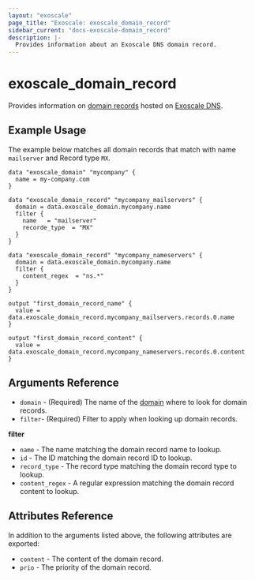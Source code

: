 ```yaml
---
layout: "exoscale"
page_title: "Exoscale: exoscale_domain_record"
sidebar_current: "docs-exoscale-domain_record"
description: |-
  Provides information about an Exoscale DNS domain record.
---
```


# exoscale\_domain\_record

Provides information on [domain records][r-domain_record] hosted on [Exoscale DNS][exo-dns].


## Example Usage

The example below matches all domain records that match with name `mailserver` and Record type `MX`.

```hcl
data "exoscale_domain" "mycompany" {
  name = my-company.com
}

data "exoscale_domain_record" "mycompany_mailservers" {
  domain = data.exoscale_domain.mycompany.name
  filter {
    name   = "mailserver"
    recorde_type  = "MX"
  }
}

data "exoscale_domain_record" "mycompany_nameservers" {
  domain = data.exoscale_domain.mycompany.name
  filter {
    content_regex  = "ns.*"
  }
}

output "first_domain_record_name" {
  value = data.exoscale_domain_record.mycompany_mailservers.records.0.name
}

output "first_domain_record_content" {
  value = data.exoscale_domain_record.mycompany_nameservers.records.0.content
}
```


## Arguments Reference

* `domain` - (Required) The name of the [domain][r-domain] where to look for domain records.
* `filter`- (Required) Filter to apply when looking up domain records.

**filter**

* `name` - The name matching the domain record name to lookup.
* `id` - The ID matching the domain record ID to lookup.
* `record_type` - The record type matching the domain record type to lookup.
* `content_regex` - A regular expression matching the domain record content to lookup.


## Attributes Reference

In addition to the arguments listed above, the following attributes are exported:

* `content` - The content of the domain record.
* `prio` - The priority of the domain record.


[exo-dns]: https://www.exoscale.com/dns/
[r-domain]: ../resources/domain
[r-domain_record]: ../resources/domain_record

